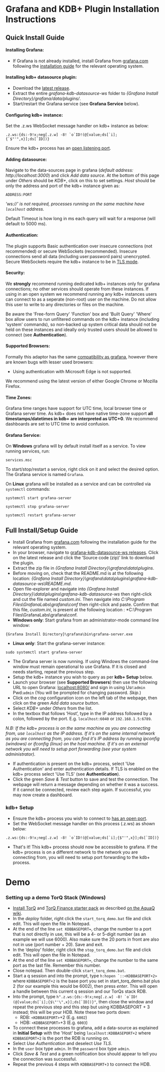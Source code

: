 # Grafana and KDB+ Plugin Installation Instructions

## Quick Install Guide

#### Installing Grafana:
 - If Grafana is not already installed, install Grafana from [grafana.com](https://grafana.com/grafana/download/) following the [installation guide](https://grafana.com/docs/grafana/latest/installation/) for the relevant operating system.

#### Installing kdb+ datasource plugin:
 - Download the [latest release](https://github.com/AquaQAnalytics/grafana-kdb-datasource-ws/releases/tag/v1.0.0).
 - Extract the entire *grafana-kdb-datasource-ws* folder to *{Grafana Install Directory}/grafana/data/plugins/*.
 - Start/restart the Grafana service (see **Grafana Service** below).
 
#### Configuring kdb+ instance:
Set the .z.ws WebSocket message handler on kdb+ instance as below:

``.z.ws:{ds:-9!x;neg[.z.w] -8! `o`ID!(@[value;ds[`i];{`$"'",x}];ds[`ID])}``

Ensure the kdb+ process has an [open listening port](https://code.kx.com/q/basics/listening-port/).

#### Adding datasource:
Navigate to the data-sources page in grafana (*default address: http://localhost:3000*) and click *Add data source*.
At the bottom of this page under *Others* should be *KDB+*, click on this to set settings.
*Host* should be only the address and port of the kdb+ instance given as:

`ADDRESS:PORT`

*'ws://' is not required, processes running on the same machine have `localhost` address.*

Default Timeout is how long in ms each query will wait for a response (will default to 5000 ms).

#### Authentication:
The plugin supports Basic authentication over insecure connections (not recommended) or secure WebSockets (recommended).
Insecure connections send all data (including user:password pairs) unencrypted.
Secure WebSockets require the kdb+ instance to be in [TLS mode](https://code.kx.com/q/kb/ssl/).

#### Security:
We **strongly** recommend running dedicated kdb+ instances only for grafana connections; no other services should operate from these instances.
If using in an open system we recommend running any kdb+ instances users can connect to as a seperate (non-root) user on the machine.
Do not allow this user to write to any directories or files on the machine.

Be aware the 'Free-form Query' 'Function' box and 'Built Query' 'Where' box allow users to run unfiltered commands on the kdb+ instance (including 'system' commands), so non-backed up system critical data should not be held on these instances and ideally only trusted users should be allowed to connect (see **Authentication**).

#### Supported Browsers:
Formally this adaptor has the same [compatibility as grafana](https://grafana.com/docs/grafana/latest/installation/requirements/),
however there are known bugs with lesser used browsers:
- Using authentication with Microsoft Edge is not supported.

We recommend using the latest version of either Google Chrome or Mozilla Firefox.

#### Time Zones:
Grafana time ranges have support for UTC time, local browser time or Grafana server time. As kdb+ does not have native time-zone support **all timestamps/datetimes in kdb+ are interpreted as UTC+0**. We recommend dashboards are set to UTC time to avoid confusion.

#### Grafana Service:
On **Windows** grafana will by default install itself as a service. To view running services, run:

`services.msc`

To start/stop/restart a service, right click on it and select the desired option. The Grafana service is named `Grafana`.

On **Linux** grafana will be installed as a service and can be controlled via `systemctl` commands:

`systemctl start grafana-server`

`systemctl stop grafana-server`

`systemctl restart grafana-server`

## Full Install/Setup Guide

- Install Grafana from [grafana.com](https://grafana.com/grafana/download/) following the installation guide for the relevant operating system.
- In your browser, navigate to [grafana-kdb-datasource-ws releases](https://github.com/AquaQAnalytics/grafana-kdb-datasource-ws/releases). Click on the latest release and click the ‘Source code (zip)’ link to download the plugin.
- Extract the zip file in *{Grafana Install Directory}\grafana\data\plugins*.
- Before moving on, check that the README.md is at the following location: *{Grafana Install Directory}\grafana\data\plugins\grafana-kdb-datasource-ws\README.md*.
- Open file-explorer and navigate into *{Grafana Install Directory}\data\plugins\grafana-kdb-datasource-ws* then right-click and cut the file named *custom.ini*. Then navigate into *C:\Program Files\GrafanaLabs\grafana\conf* then right-click and paste. Confirm that this file, *custom.ini*, is present at the following location : *C:\Program Files\GrafanaLabs\grafana\conf\.
- **Windows only**: Start grafana from an administrator-mode command line window:

`{Grafana Install Directory}\grafana\bin\grafana-server.exe`

- **Linux only**: Start the grafana-server instance:

`sudo systemctl start grafana-server`

- The Grafana server is now running. If using Windows the command-line window must remain operational to use Grafana. If it is closed and needs starting, repeat the previous step.
- Setup the kdb+ instance you wish to query as per **kdb+ Setup** below.
- Launch your browser (see **Supported Browsers**) then use the following URL to open Grafana: [localhost:8080/](localhost:8080/) and sign in using Usr:`admin` Pwd:`admin` (You will be prompted for changing password. *Skip*.)
- Click on the *cog* configuration icon on the left tab of the webpage, then click on the green *Add data source* button.
- Select *KDB+* under *Others* from the list.
- In the textbox that follows ‘Host’, type in the IP address followed by a colon, followed by the port. E.g. `localhost:6040` or `192.168.1.5:6789`. 

*N.B: If the kdb+ process is on the same machine as you are connecting from, use `localhost` as the IP address. If it's on the same internal network as you are connecting from, you can find it's IP address by running ipconfig (windows) or ifconfig (linux) on the host machine. If it's on an external network you will need to setup port forwarding (see your system administrator).*
- If authentication is present on the kdb+ process, select 'Use Authentication' and enter authentication details. If TLS is enabled on the kdb+ process select 'Use TLS' (see **Authentication**).
- Click the green *Save & Test* button to save and test the connection. The webpage will return a message depending on whether it was a success. If it cannot be connected, review each step again. If successful, you may now create a dashboard.

### kdb+ Setup

- Ensure the kdb+ process you wish to connect to [has an open port](https://code.kx.com/q/basics/listening-port/).
- Set the WebSocket message handler on this process (.z.ws) as shown below:

``.z.ws:{ds:-9!x;neg[.z.w] -8! `o`ID!(@[value;ds[`i];{$"'",x}];ds[`ID])}``

- That's it! This kdb+ process should now be accessible to grafana. If the kdb+ process is on a different network to the network you are connecting from, you will need to setup port forwarding to the kdb+ process.

# Demo
### Setting up a demo TorQ Stack (Windows)

- [Install TorQ](https://github.com/AquaQAnalytics/TorQ) and [TorQ Finance starter pack](https://github.com/AquaQAnalytics/TorQ-Finance-Starter-Pack) as described [on the AquaQ wiki](https://aquaqanalytics.github.io/TorQ/gettingstarted/).
- In the *deploy* folder, right click the `start_torq_demo.bat` file and click edit. This will open the file in Notepad.
- At the end of the line `set KDBBASEPORT=`, change the number to a port that is not directly in use, this will be a 4- or 5-digit number (as an example we will use 6000). Also make sure the 20 ports in front are also not in use (port number + 20). Save and exit.
- In the ‘deploy’ folder, right click the `stop_torq_demo.bat` file and click edit. This will open the file in Notepad.
- At the end of the line `set KDBBASEPORT=`, change the number to the same port as the last file. Remember this number.
- Close notepad. Then double-click `start_torq_demo.bat`.
- Start a q session and into the prompt, type ``h:hopen `::<KDBBASEPORT+2>`` where `KDBBASEPORT+2` is the base port you set in start_torq_demo.bat plus 2 (for our example this would be 6002), then press *enter*. This will open a handle between this current q session and our TorQs stack RDB.
- Into the prompt, type ``h".z.ws:{ds:-9!x;neg[.z.w] -8! `o`ID!(@[value;ds[`i];{$\"'\",x}];ds[`ID])}"``, then close the window and repeat the previous step and this step but using KDBBASEPORT + 3 instead; this will be your HDB. Note these two ports down:
  - RDB: `<KDBBASEPORT>`+2 (E.g. `6002`)
  - HDB: `<KDBBASEPORT>`+3 (E.g. `6003`)
- To connect these processes to grafana, add a data-source as explained in **Initial Setup** with the 'Host' being `localhost:KDBBASEPORT+2` where `KDBBASEPORT+2` is the port the RDB is running on.
- Select *Use Authentication* and deselect *Use TLS*.
- In the `user` box type `admin`. In the `password` box type `admin`.
- Click *Save & Test* and a green notification box should appear to tell you the connection was successful.
- Repeat the previous 4 steps with `KDBBASEPORT+3` to connect the HDB.
